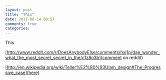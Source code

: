 ```yaml
---
layout: post
title: "This"
date: 2011-06-14 00:57
comments: true
categories: 
---
```


This 

[http://www.reddit.com/r/DoesAnybodyElse/comments/hxj1p/dae_wonder_what_the_most_secret_secret_in_the/c1z8o3b](comment on reddit)

[http://en.wikipedia.org/wiki/Teller%E2%80%93Ulam_design#The_Progressive_case](here)

